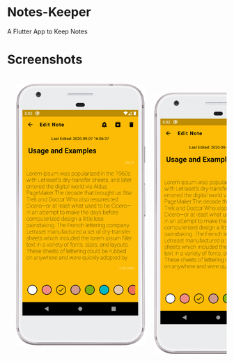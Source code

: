 # Notes-Keeper
A Flutter App to Keep Notes

# Screenshots
<pre>
<img src='screenshots/device-2020-09-08-200335.png' style='padding:20px' height='600rem'><img src='screenshots/device-2020-09-08-200335.png' height='600rem'>
</pre>


